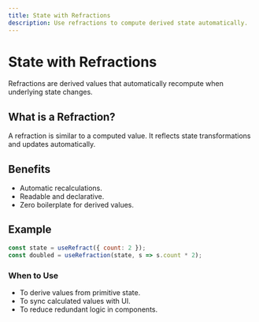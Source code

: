 ```yaml
---
title: State with Refractions
description: Use refractions to compute derived state automatically.
---
```


# State with Refractions

Refractions are derived values that automatically recompute when underlying state changes.

## What is a Refraction?

A refraction is similar to a computed value. It reflects state transformations and updates automatically.

## Benefits

- Automatic recalculations.
- Readable and declarative.
- Zero boilerplate for derived values.

## Example

```js
const state = useRefract({ count: 2 });
const doubled = useRefraction(state, s => s.count * 2);
```
### When to Use
- To derive values from primitive state.
- To sync calculated values with UI.
- To reduce redundant logic in components.